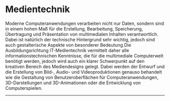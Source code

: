 # Medientechnik

Moderne Computeranwendungen verarbeiten nicht nur Daten, sondern sind in einem hohen Maß für die Erstellung, Bearbeitung, Speicherung, Übertragung und Präsentation von multimedialen Inhalten verantwortlich. Dabei ist natürlich der technische Hintergrund sehr wichtig, jedoch sind auch gestalterische Aspekte von besonderer Bedeutung.Die Ausbildungsrichtung IT-Medientechnik vermittelt daher alle informationstechnischen Kenntnisse, die für die multimediale Computerwelt benötigt werden, jedoch wird auch ein klarer Schwerpunkt auf den kreativen Bereich des Mediendesigns gelegt. Dabei werden der Entwurf und die Erstellung von Bild-, Audio- und Videoproduktionen genauso behandelt wie die Gestaltung von Benutzeroberflächen für Computeranwendungen, 3D-Darstellungen und 3D-Animationen oder die Entwicklung von Computerspielen. 

-----------------------------------------------------------------------------------------------------------------------------------------------------------------------------------
